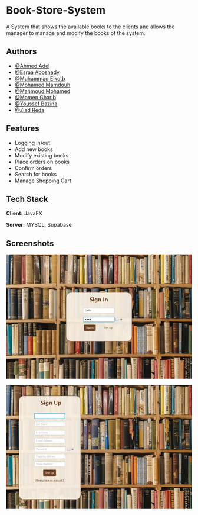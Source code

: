 
# Book-Store-System

A System that shows the available books to the clients and allows the manager to manage and modify the books of the system.


## Authors

- [@Ahmed Adel](https://github.com/Deffo0)
- [@Esraa Aboshady](https://github.com/es539)
- [@Muhammad Elkotb](https://github.com/MuhammadElkotb)
- [@Mohamed Mamdouh](https://github.com/MohamedMamdouh18)
- [@Mahmoud Mohamed](https://github.com/Mahmoud-Moh)
- [@Momen Gharib](https://github.com/MomenGharib1)
- [@Youssef Bazina](https://github.com/Bazina)
- [@Ziad Reda](https://github.com/ziadreda72)


## Features
- Logging in/out
- Add new books
- Modify existing books
- Place orders on books
- Confirm orders
- Search for books
- Manage Shopping Cart






## Tech Stack

**Client:** JavaFX

**Server:** MYSQL, Supabase


## Screenshots

![Sign-in Page](https://raw.githubusercontent.com/Deffo0/Book-Store-System/main/Resources/Sign-in.jpg)

![Sign-up Page](https://raw.githubusercontent.com/Deffo0/Book-Store-System/main/Resources/Sign-up.jpg)
